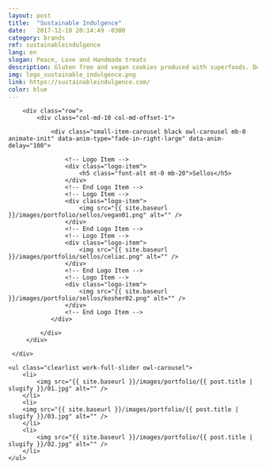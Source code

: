 ```yaml
---
layout: post
title:  "Sustainable Indulgence"
date:   2017-12-10 20:14:49 -0300
category: brands
ref: sustainableindulgence
lang: en
slogan: Peace, Love and Handmade treats
description: Gluten free and vegan cookies produced with superfoods. Delicious and healthy snacks that do not compromise heath or the environment.
img: logo_sustainable_indulgence.png
link: https://sustainableindulgence.com/
color: blue
---
```

<!-- Logotypes Section -->
<section class="small-section bg-gray-lighter pt-20 pb-20">
    <div class="container relative">

        <div class="row">
            <div class="col-md-10 col-md-offset-1">

                <div class="small-item-carousel black owl-carousel mb-0 animate-init" data-anim-type="fade-in-right-large" data-anim-delay="100">

                    <!-- Logo Item -->
                    <div class="logo-item">
                        <h5 class="font-alt mt-0 mb-20">Sellos</h5>
                    </div>
                    <!-- End Logo Item -->
                    <!-- Logo Item -->
                    <div class="logo-item">
                        <img src="{{ site.baseurl }}/images/portfolio/sellos/vegan01.png" alt="" />
                    </div>
                    <!-- End Logo Item -->
                    <!-- Logo Item -->
                    <div class="logo-item">
                        <img src="{{ site.baseurl }}/images/portfolio/sellos/celiac.png" alt="" />
                    </div>
                    <!-- End Logo Item -->
                    <!-- Logo Item -->
                    <div class="logo-item">
                        <img src="{{ site.baseurl }}/images/portfolio/sellos/kosher02.png" alt="" />
                    </div>
                    <!-- End Logo Item -->
                </div>

             </div>
         </div>

     </div>
</section>
<!-- End Logotypes -->

<!-- Work Gallery -->
<div class="work-full-media mb-80 mb-xs-40">

    <ul class="clearlist work-full-slider owl-carousel">
        <li>
            <img src="{{ site.baseurl }}/images/portfolio/{{ post.title | slugify }}/01.jpg" alt="" />
        </li>
        <li>
        <img src="{{ site.baseurl }}/images/portfolio/{{ post.title | slugify }}/03.jpg" alt="" />
        </li>
        <li>
            <img src="{{ site.baseurl }}/images/portfolio/{{ post.title | slugify }}/02.jpg" alt="" />
        </li>
    </ul>
</div>
<!-- End Work Gallery -->
